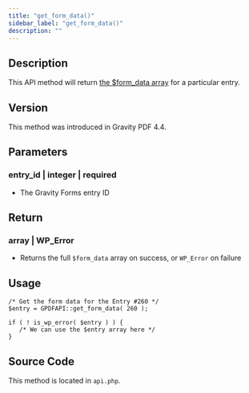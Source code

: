 ```yaml
---
title: "get_form_data()"
sidebar_label: "get_form_data()"
description: ""
---
```


## Description 

This API method will return [the $form\_data array](../php-form-data-array.md) for a particular entry.

## Version 

This method was introduced in Gravity PDF 4.4.

## Parameters 

### entry\_id \| integer \| required
* The Gravity Forms entry ID

## Return 

### array \| WP\_Error
* Returns the full `$form_data` array on success, or `WP_Error` on failure

## Usage 

```
/* Get the form data for the Entry #260 */
$entry = GPDFAPI::get_form_data( 260 );

if ( ! is_wp_error( $entry ) ) {
   /* We can use the $entry array here */
}
```

## Source Code 

This method is located in `api.php`.
